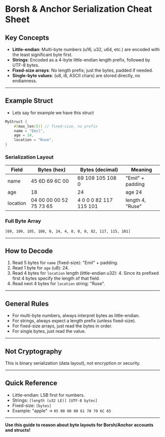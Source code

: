 
# Borsh & Anchor Serialization Cheat Sheet

## Key Concepts
- **Little-endian**: Multi-byte numbers (u16, u32, u64, etc.) are encoded with the least significant byte first.
- **Strings**: Encoded as a 4-byte little-endian length prefix, followed by UTF-8 bytes.
- **Fixed-size arrays**: No length prefix; just the bytes, padded if needed.
- **Single-byte values**: (u8, i8, ASCII chars) are stored directly, no endianness.

---

## Example Struct
- Lets say for example we have this struct 

```rust
MyStruct {
    #[max_len(5)] // fixed-size, no prefix
    name = "Emil",
    age = 24,
    location = "Ruse",
}
```

### Serialization Layout
| Field     | Bytes (hex)             | Bytes (decimal)                | Meaning                |
|-----------|-------------------------|--------------------------------|------------------------|
| name      | 45 6D 69 6C 00          | 69 109 105 108 0               | "Emil" + padding      |
| age       | 18                      | 24                             | age 24                 |
| location  | 04 00 00 00 52 75 73 65 | 4 0 0 0 82 117 115 101         | length 4, "Ruse"       |

### Full Byte Array
```
[69, 109, 105, 108, 0, 24, 4, 0, 0, 0, 82, 117, 115, 101]
```

---

## How to Decode
1. Read 5 bytes for `name` (fixed-size): "Emil" + padding.
2. Read 1 byte for `age` (u8): 24.
3. Read 4 bytes for `location` length (little-endian u32): 4. Since its prefixed first 4 bytes specify the length of that field.
4. Read next 4 bytes for `location` string: "Ruse".

---

## General Rules
- For multi-byte numbers, always interpret bytes as little-endian.
- For strings, always expect a length prefix (unless fixed-size).
- For fixed-size arrays, just read the bytes in order.
- For single bytes, just read the value.

---

## Not Cryptography
This is binary serialization (data layout), not encryption or security.

---

## Quick Reference
- Little-endian: LSB first for numbers.
- Strings: `[length (u32 LE)] [UTF-8 bytes]`
- Fixed-size: `[bytes]`
- Example: "apple" → `05 00 00 00 61 70 70 6C 65`

---

**Use this guide to reason about byte layouts for Borsh/Anchor accounts and structs!**
